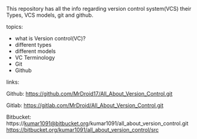 This repository has all the info regarding version control system(VCS) their Types, VCS models, git and github.

topics:

* what is Version control(VC)?
* different types
* different models
* VC Terminology
* Git 
* Github


links:

Github:
https://github.com/MrDroid17/All_About_Version_Control.git

Gitlab:
https://gitlab.com/MrDroid/All_About_Version_Control.git

Bitbucket:
https://kumar1091@bitbucket.org/kumar1091/all_about_version_control.git
https://bitbucket.org/kumar1091/all_about_version_control/src

